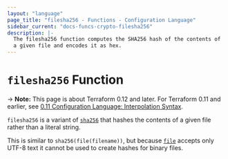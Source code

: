 ```yaml
---
layout: "language"
page_title: "filesha256 - Functions - Configuration Language"
sidebar_current: "docs-funcs-crypto-filesha256"
description: |-
  The filesha256 function computes the SHA256 hash of the contents of
  a given file and encodes it as hex.
---
```


# `filesha256` Function

-> **Note:** This page is about Terraform 0.12 and later. For Terraform 0.11 and
earlier, see
[0.11 Configuration Language: Interpolation Syntax](../../configuration-0-11/interpolation.html).

`filesha256` is a variant of [`sha256`](./sha256.html)
that hashes the contents of a given file rather than a literal string.

This is similar to `sha256(file(filename))`, but
because [`file`](./file.html) accepts only UTF-8 text it cannot be used to
create hashes for binary files.
